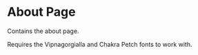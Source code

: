 # About Page

Contains the about page.

Requires the Vipnagorgialla and Chakra Petch fonts to work with.
